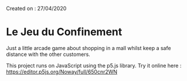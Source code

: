 Created on : 27/04/2020

# Le Jeu du Confinement

Just a little arcade game about shopping in a mall whilst keep a safe distance with the other customers.

This project runs on JavaScript using the p5.js library.
Try it online here : https://editor.p5js.org/Noway/full/650cnr2WN
